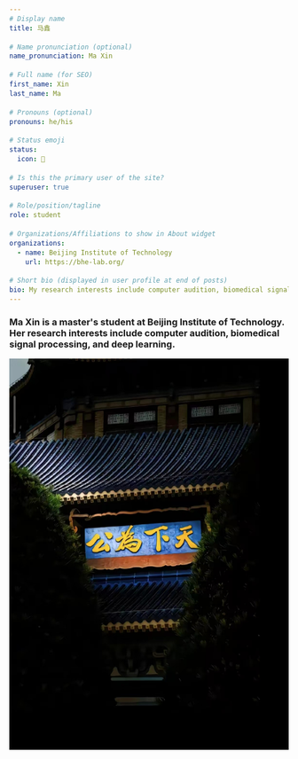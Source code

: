 ```yaml
---
# Display name
title: 马鑫

# Name pronunciation (optional)
name_pronunciation: Ma Xin

# Full name (for SEO)
first_name: Xin
last_name: Ma

# Pronouns (optional)
pronouns: he/his

# Status emoji
status:
  icon: 📙

# Is this the primary user of the site?
superuser: true

# Role/position/tagline
role: student 

# Organizations/Affiliations to show in About widget
organizations:
  - name: Beijing Institute of Technology
    url: https://bhe-lab.org/

# Short bio (displayed in user profile at end of posts)
bio: My research interests include computer audition, biomedical signal processing, deep learning, and more.
---
```

### 	**Ma Xin is a master's student at Beijing Institute of Technology. Her research interests include computer audition, biomedical signal processing, and deep learning.**

![](./ma.jpg)
